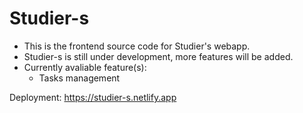 # Studier-s

* This is the frontend source code for Studier's webapp.
* Studier-s is still under development, more features will be added.
* Currently avaliable feature(s):
    * Tasks management

Deployment: https://studier-s.netlify.app
